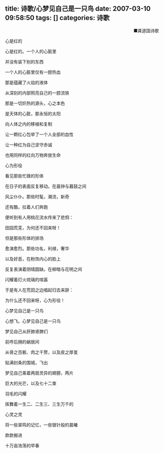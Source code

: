 title: 诗歌/心梦见自己是一只鸟
date: 2007-03-10 09:58:50
tags: []
categories: 诗歌
---
 <p align="right"> ■龚道国诗歌</p> 
 <p>心是红的</p> 
 <p>心是红的。一个人的心脏里</p> 
 <p>并没有装下别的东西</p> 
 <p>一个人的心脏里仅有一腔热血</p> 
 <p>那是蕴藏了火焰的液体</p> 
 <p>从深刻的内部照亮自己的一腔流铁</p> 
 <p>那是一切炽热的源头，心之本色</p> 
 <p>是天体的心脏，那永恒的太阳</p> 
<!-- more --><p>向人体之内的移植和复制</p> 
 <p>让一颗红心包举了一个人全部的血性</p> 
 <p>让一种红为自己坚守赤诚</p> 
 <p>也用同样的红向万物奔放生命</p> 
 <p>心为形役</p> 
 <p>看见那些忙碌的形体</p> 
 <p>在日子的表面反复移动。在晨钟与暮鼓之间</p> 
 <p>风尘仆仆。那些时髦，潮流，新奇</p> 
 <p>还有酷，拉着人们奔跑</p> 
 <p>便听到有人用桃花流水传来了悲恫：</p> 
 <p>田园荒芜，为何还不回来呀！</p> 
 <p>但是那些形体的排场</p> 
 <p>愈演愈烈。那些功名，利禄，奢华</p> 
 <p>以及好恶，在粉饰内心的脸上</p> 
 <p>反复表演着阴晴圆缺。在柳暗与花明之间</p> 
 <p>闪耀着灯火琉璃的喧嚣</p> 
 <p>于是有人在荒田之边唱起归去来辞：</p> 
 <p>为什么还不回来呀，心为形役！</p> 
 <p>心梦见自己是一只鸟</p> 
 <p>心想飞。心梦见自己是一只鸟</p> 
 <p>梦见自己从肝肺肾脾们</p> 
 <p>前呼后拥的蜗居间</p> 
 <p>从骨之百骸、肉之千赘，以及皮之厚茧</p> 
 <p>贴满封条的围城，飞出</p> 
 <p>梦见自己乘着两扇灵异的翅膀，两片</p> 
 <p>巨大的光芒，以及七十二束</p> 
 <p>羽毛的闪耀</p> 
 <p>挥舞着一生二、二生三、三生万千的</p> 
 <p>心灵之灵</p> 
 <p>将一些翠鸣的记忆，一些银针般的晨曦</p> 
 <p>款款搬进</p> 
 <p>十万亩浩荡的早春</p> 
 <p> &nbsp;</p> 
